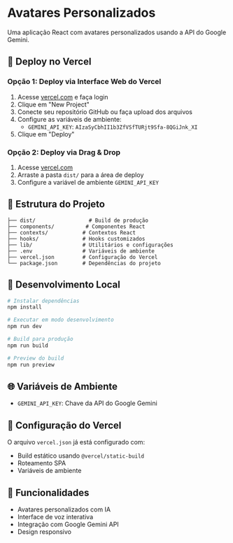 # Avatares Personalizados

Uma aplicação React com avatares personalizados usando a API do Google Gemini.

## 🚀 Deploy no Vercel

### Opção 1: Deploy via Interface Web do Vercel

1. Acesse [vercel.com](https://vercel.com) e faça login
2. Clique em "New Project"
3. Conecte seu repositório GitHub ou faça upload dos arquivos
4. Configure as variáveis de ambiente:
   - `GEMINI_API_KEY`: `AIzaSyCbhII1b3ZfVSfTURjt9Sfa-8QGiJnk_XI`
5. Clique em "Deploy"

### Opção 2: Deploy via Drag & Drop

1. Acesse [vercel.com](https://vercel.com)
2. Arraste a pasta `dist/` para a área de deploy
3. Configure a variável de ambiente `GEMINI_API_KEY`

## 📁 Estrutura do Projeto

```
├── dist/                 # Build de produção
├── components/          # Componentes React
├── contexts/           # Contextos React
├── hooks/              # Hooks customizados
├── lib/                # Utilitários e configurações
├── .env                # Variáveis de ambiente
├── vercel.json         # Configuração do Vercel
└── package.json        # Dependências do projeto
```

## 🔧 Desenvolvimento Local

```bash
# Instalar dependências
npm install

# Executar em modo desenvolvimento
npm run dev

# Build para produção
npm run build

# Preview do build
npm run preview
```

## 🌐 Variáveis de Ambiente

- `GEMINI_API_KEY`: Chave da API do Google Gemini

## 📝 Configuração do Vercel

O arquivo `vercel.json` já está configurado com:
- Build estático usando `@vercel/static-build`
- Roteamento SPA
- Variáveis de ambiente

## 🎯 Funcionalidades

- Avatares personalizados com IA
- Interface de voz interativa
- Integração com Google Gemini API
- Design responsivo
